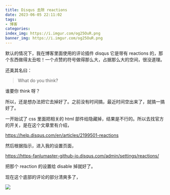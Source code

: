 ```yaml
---
title: Disqus 去除 reactions
date: 2023-06-05 22:11:02
tags:
- 博客
categories:
index_img: https://i.imgur.com/og25OuR.png
banner_img: https://i.imgur.com/og25OuR.png
---
```


默认的情况下，我在博客里面使用的评论插件 disqus 它是带有 reactions 的，那个东西做得太丑啦！一个点赞的符号做得那么大，占据那么大的空间，很没道理。

还美其名曰：

> What do you think?

谁要你 think 呀？

所以，还是想办法把它去掉好了。之前没有时间搞，最近时间空出来了，就搞一搞好了。

一开始试了 css 里面把相关的 html 部件给隐藏掉，结果是不行的。所以去找官方的开关，是在这个文章里有介绍，

<https://help.disqus.com/en/articles/2199501-reactions>

然后根据指示，进入我的设置页面，

<https://https-fanlumaster-github-io.disqus.com/admin/settings/reactions/>

把那个 reaction 的设置给 disable 掉就好了。

现在这个底部的评论的部分清爽多了，

![](https://i.imgur.com/Mr5Wh5C.png)

